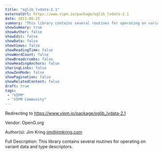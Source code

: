 ```yaml
---
title: "oglib_lvdata-2.1"
externalUrl: https://www.vipm.io/package/oglib_lvdata-2.1
date: 2011-06-25
summary: "This library contains several routines for operating on variant data and type descriptors."
showSummary: true
showAuthor: false
showEdit: false
showData: false
showViews: false
showReadingTime: false
showWordCount: false
showBreadcrumbs: false
showHeadingAnchors: false
sharingLinks: false
showZenMode: false
showPagination: false
showRelatedContent: false
draft: true
tags:
 - "VIPM"
 - "VIPM Community"
---
```


Redirecting to https://www.vipm.io/package/oglib_lvdata-2.1

Vendor: OpenG.org

Author(s): Jim Kring <jim@jimkring.com>
 
Full Description:
This library contains several routines for operating on variant data and type descriptors.